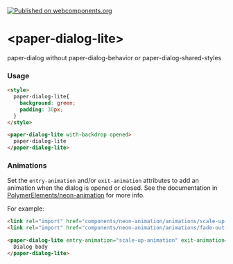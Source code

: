 [![Published on webcomponents.org](https://img.shields.io/badge/webcomponents.org-published-blue.svg)](https://www.webcomponents.org/element/ryanburns23/paper-dialog-lite)

# \<paper-dialog-lite\>

paper-dialog without paper-dialog-behavior or paper-dialog-shared-styles

### Usage
<!--
```
<custom-element-demo height="500px">
  <template>
    <script src="../webcomponentsjs/webcomponents-lite.js"></script>
    <link rel="import" href="paper-dialog-lite.html">
    <style>
      .container{
        height: 400px;
      }
      paper-dialog-lite{
        font-family: -apple-system, BlinkMacSystemFont,
        "Segoe UI", "Roboto", "Oxygen",
        "Ubuntu", "Cantarell", "Fira Sans",
        "Droid Sans", "Helvetica Neue", sans-serif;
        font-size: 16px;
      }
    </style>
    <div class="container">
      <next-code-block></next-code-block>
    </div>
  </template>
</custom-element-demo>
```
-->
```html
<style>
  paper-dialog-lite{
    background: green;
    padding: 30px;
  }
</style>

<paper-dialog-lite with-backdrop opened>
  paper-dialog-lite
</paper-dialog-lite>
```

### Animations

Set the `entry-animation` and/or `exit-animation` attributes to add an animation when the dialog
is opened or closed. See the documentation in
[PolymerElements/neon-animation](https://github.com/PolymerElements/neon-animation) for more info.

For example:

```html
<link rel="import" href="components/neon-animation/animations/scale-up-animation.html">
<link rel="import" href="components/neon-animation/animations/fade-out-animation.html">

<paper-dialog-lite entry-animation="scale-up-animation" exit-animation="fade-out-animation">
  Dialog body
</paper-dialog-lite>
```
